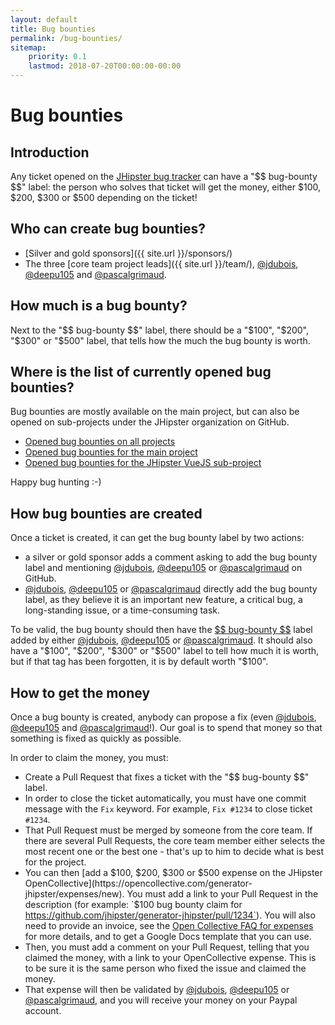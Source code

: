 ```yaml
---
layout: default
title: Bug bounties
permalink: /bug-bounties/
sitemap:
    priority: 0.1
    lastmod: 2018-07-20T00:00:00-00:00
---
```

# <i class="fa fa-usd"></i> Bug bounties

## Introduction

Any ticket opened on the [JHipster bug tracker](https://github.com/jhipster/generator-jhipster/issues) can have a "\$\$ bug-bounty \$\$" label: the person who solves that ticket will get the money, either $100, $200, $300 or $500 depending on the ticket!

## Who can create bug bounties?

- [Silver and gold sponsors]({{ site.url }}/sponsors/)
- The three [core team project leads]({{ site.url }}/team/), [@jdubois](https://github.com/jdubois), [@deepu105](https://github.com/deepu105) and [@pascalgrimaud](https://github.com/pascalgrimaud).

## How much is a bug bounty?

Next to the "\$\$ bug-bounty \$\$" label, there should be a "$100", "$200", "$300" or "$500" label, that tells how the much the bug bounty is worth.

## Where is the list of currently opened bug bounties?

Bug bounties are mostly available on the main project, but can also be opened on sub-projects under the JHipster organization on GitHub.

- [Opened bug bounties on all projects](https://github.com/search?l=&p=1&q=is%3Aissue+is%3Aopen+label%3A%22%24%24+bug-bounty+%24%24%22+user%3Ajhipster+state%3Aopen&ref=advsearch&type=Issues&utf8=%E2%9C%93)
- [Opened bug bounties for the main project](https://github.com/jhipster/generator-jhipster/labels/%24%24%20bug-bounty%20%24%24)
- [Opened bug bounties for the JHipster VueJS sub-project](https://github.com/jhipster/jhipster-vuejs/labels/%24%24%20bug-bounty%20%24%24)

Happy bug hunting :-)

## How bug bounties are created

Once a ticket is created, it can get the bug bounty label by two actions:

- a silver or gold sponsor adds a comment asking to add the bug bounty label and mentioning [@jdubois](https://github.com/jdubois), [@deepu105](https://github.com/deepu105) or [@pascalgrimaud](https://github.com/pascalgrimaud) on GitHub.
- [@jdubois](https://github.com/jdubois), [@deepu105](https://github.com/deepu105) or [@pascalgrimaud](https://github.com/pascalgrimaud) directly add the bug bounty label, as they believe it is an important new feature, a critical bug, a long-standing issue, or a time-consuming task.

To be valid, the bug bounty should then have the [\$\$ bug-bounty \$\$](https://github.com/jhipster/generator-jhipster/labels/%24%24%20bug-bounty%20%24%24) label added by either
[@jdubois](https://github.com/jdubois), [@deepu105](https://github.com/deepu105) or [@pascalgrimaud](https://github.com/pascalgrimaud). It should also have a "$100", "$200", "$300" or "$500" label to tell how much it is worth, but if that tag has been forgotten, it is by default worth "$100".

## How to get the money

Once a bug bounty is created, anybody can propose a fix (even [@jdubois](https://github.com/jdubois), [@deepu105](https://github.com/deepu105) and [@pascalgrimaud](https://github.com/pascalgrimaud)!). Our goal is to spend that money so that something is fixed as quickly as possible.

In order to claim the money, you must:

- Create a Pull Request that fixes a ticket with the "\$\$ bug-bounty \$\$" label.
- In order to close the ticket automatically, you must have one commit message with the `Fix` keyword. For example, `Fix #1234` to close ticket `#1234`.
- That Pull Request must be merged by someone from the core team. If there are several Pull Requests, the core team member either selects the most recent one or the best one - that's up to him to decide what is best for the project.
- You can then [add a $100, $200, $300 or $500 expense on the JHipster OpenCollective](https://opencollective.com/generator-jhipster/expenses/new). You must add a link to your Pull Request in the description (for example: `$100 bug bounty claim for https://github.com/jhipster/generator-jhipster/pull/1234`). You will also need to provide an invoice, see the [Open Collective FAQ for expenses](https://opencollective.com/faq/expenses) for more details, and to get a Google Docs template that you can use.
- Then, you must add a comment on your Pull Request, telling that you claimed the money, with a link to your OpenCollective expense. This is to be sure it is the same person who fixed the issue and claimed the money.
- That expense will then be validated by [@jdubois](https://github.com/jdubois), [@deepu105](https://github.com/deepu105) or [@pascalgrimaud](https://github.com/pascalgrimaud), and you will receive your money on your Paypal account.
